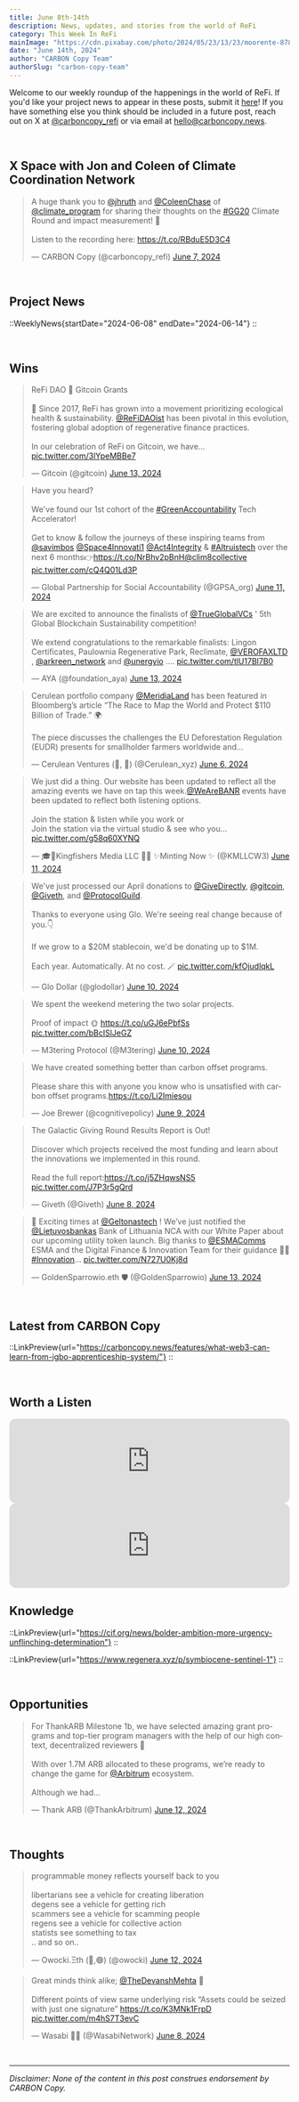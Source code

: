 ```yaml
---
title: June 8th-14th
description: News, updates, and stories from the world of ReFi
category: This Week In ReFi
mainImage: "https://cdn.pixabay.com/photo/2024/05/23/13/23/moorente-8783210_1280.jpg"
date: "June 14th, 2024"
author: "CARBON Copy Team"
authorSlug: "carbon-copy-team"
---
```


Welcome to our weekly roundup of the happenings in the world of ReFi. If you'd like your project news to appear in these posts, submit it [here](https://baserow.io/form/Bvg1VhbZvYjYDyylflMoYvqPA7Gogg1GDeTjzO8ku-o)! If you have something else you think should be included in a future post, reach out on X at [@carboncopy_refi](https://x.com/carboncopy_refi) or via email at hello@carboncopy.news.

<br>

## X Space with Jon and Coleen of Climate Coordination Network

<blockquote class="twitter-tweet"><p lang="en" dir="ltr">A huge thank you to <a href="https://twitter.com/jhruth?ref_src=twsrc%5Etfw">@jhruth</a> and <a href="https://twitter.com/ColeenChase?ref_src=twsrc%5Etfw">@ColeenChase</a> of <a href="https://twitter.com/climate_program?ref_src=twsrc%5Etfw">@climate_program</a> for sharing their thoughts on the <a href="https://twitter.com/hashtag/GG20?src=hash&amp;ref_src=twsrc%5Etfw">#GG20</a> Climate Round and impact measurement! 💚<br><br>Listen to the recording here: <a href="https://t.co/RBduE5D3C4">https://t.co/RBduE5D3C4</a></p>&mdash; CARBON Copy (@carboncopy_refi) <a href="https://twitter.com/carboncopy_refi/status/1798918542282326157?ref_src=twsrc%5Etfw">June 7, 2024</a></blockquote>

<br>

## Project News

::WeeklyNews{startDate="2024-06-08" endDate="2024-06-14"}
::

<br>

## Wins

<blockquote class="twitter-tweet"><p lang="en" dir="ltr">ReFi DAO 🤝 Gitcoin Grants<br><br>🚀 Since 2017, ReFi has grown into a movement prioritizing ecological health &amp; sustainability. <a href="https://twitter.com/ReFiDAOist?ref_src=twsrc%5Etfw">@ReFiDAOist</a> has been pivotal in this evolution, fostering global adoption of regenerative finance practices.<br><br>In our celebration of ReFi on Gitcoin, we have… <a href="https://t.co/3lYpeMBBe7">pic.twitter.com/3lYpeMBBe7</a></p>&mdash; Gitcoin (@gitcoin) <a href="https://twitter.com/gitcoin/status/1801348189427028055?ref_src=twsrc%5Etfw">June 13, 2024</a></blockquote>

<blockquote class="twitter-tweet"><p lang="en" dir="ltr">Have you heard?<br><br>We&#39;ve found our 1st cohort of the <a href="https://twitter.com/hashtag/GreenAccountability?src=hash&amp;ref_src=twsrc%5Etfw">#GreenAccountability</a> Tech Accelerator!<br><br>Get to know &amp; follow the journeys of these inspiring teams from <a href="https://twitter.com/savimbos?ref_src=twsrc%5Etfw">@savimbos</a> <a href="https://twitter.com/Space4Innovati1?ref_src=twsrc%5Etfw">@Space4Innovati1</a> <a href="https://twitter.com/Act4Integrity?ref_src=twsrc%5Etfw">@Act4Integrity</a> &amp; <a href="https://twitter.com/hashtag/Altruistech?src=hash&amp;ref_src=twsrc%5Etfw">#Altruistech</a> over the next 6 months👉<a href="https://t.co/NrBhv2pBnH">https://t.co/NrBhv2pBnH</a><a href="https://twitter.com/clim8collective?ref_src=twsrc%5Etfw">@clim8collective</a> <a href="https://t.co/cQ4Q01Ld3P">pic.twitter.com/cQ4Q01Ld3P</a></p>&mdash; Global Partnership for Social Accountability (@GPSA_org) <a href="https://twitter.com/GPSA_org/status/1800635366786924662?ref_src=twsrc%5Etfw">June 11, 2024</a></blockquote>

<blockquote class="twitter-tweet"><p lang="en" dir="ltr">We are excited to announce the finalists of <a href="https://twitter.com/TrueGlobalVCs?ref_src=twsrc%5Etfw">@TrueGlobalVCs</a> &#39; 5th Global Blockchain Sustainability competition! <br><br>We extend congratulations to the remarkable finalists: Lingon Certificates, Paulownia Regenerative Park, Reclimate, <a href="https://twitter.com/VEROFAXLTD?ref_src=twsrc%5Etfw">@VEROFAXLTD</a> , <a href="https://twitter.com/arkreen_network?ref_src=twsrc%5Etfw">@arkreen_network</a> and <a href="https://twitter.com/unergyio?ref_src=twsrc%5Etfw">@unergyio</a> .… <a href="https://t.co/tlU17Bl7B0">pic.twitter.com/tlU17Bl7B0</a></p>&mdash; AYA (@foundation_aya) <a href="https://twitter.com/foundation_aya/status/1801239455837089840?ref_src=twsrc%5Etfw">June 13, 2024</a></blockquote>

<blockquote class="twitter-tweet"><p lang="en" dir="ltr">Cerulean portfolio company <a href="https://twitter.com/MeridiaLand?ref_src=twsrc%5Etfw">@MeridiaLand</a> has been featured in Bloomberg’s article “The Race to Map the World and Protect $110 Billion of Trade.” 🌍<br><br>The piece discusses the challenges the EU Deforestation Regulation (EUDR) presents for smallholder farmers worldwide and...</p>&mdash; Cerulean Ventures (🌳, 🌊) (@Cerulean_xyz) <a href="https://twitter.com/Cerulean_xyz/status/1798693596885094523?ref_src=twsrc%5Etfw">June 6, 2024</a></blockquote>

<blockquote class="twitter-tweet"><p lang="en" dir="ltr">We just did a thing. Our website has been updated to reflect all the amazing events we have on tap this week.<a href="https://twitter.com/WeAreBANR?ref_src=twsrc%5Etfw">@WeAreBANR</a> events have been updated to reflect both listening options.<br><br>Join the station &amp; listen while you work or<br>Join the station via the virtual studio &amp; see who you… <a href="https://t.co/g58q60XYNQ">pic.twitter.com/g58q60XYNQ</a></p>&mdash; 🎓🐝Kingfishers Media LLC 🌺🌞 ✨Minting Now ✨ (@KMLLCW3) <a href="https://twitter.com/KMLLCW3/status/1800505545524224366?ref_src=twsrc%5Etfw">June 11, 2024</a></blockquote>

<blockquote class="twitter-tweet"><p lang="en" dir="ltr">We&#39;ve just processed our April donations to <a href="https://twitter.com/GiveDirectly?ref_src=twsrc%5Etfw">@GiveDirectly</a>, <a href="https://twitter.com/gitcoin?ref_src=twsrc%5Etfw">@gitcoin</a>, <a href="https://twitter.com/Giveth?ref_src=twsrc%5Etfw">@Giveth</a>, and <a href="https://twitter.com/ProtocolGuild?ref_src=twsrc%5Etfw">@ProtocolGuild</a>.<br><br>Thanks to everyone using Glo. We&#39;re seeing real change because of you.👇<br><br>If we grow to a $20M stablecoin, we&#39;d be donating up to $1M.<br><br>Each year. Automatically. At no cost. 🪄 <a href="https://t.co/kfOjudlqkL">pic.twitter.com/kfOjudlqkL</a></p>&mdash; Glo Dollar (@glodollar) <a href="https://twitter.com/glodollar/status/1800179719046103239?ref_src=twsrc%5Etfw">June 10, 2024</a></blockquote>

<blockquote class="twitter-tweet"><p lang="en" dir="ltr">We spent the weekend metering the two solar projects.<br><br>Proof of impact 🌞 <a href="https://t.co/uGJ6ePbfSs">https://t.co/uGJ6ePbfSs</a> <a href="https://t.co/bBcISlJeGZ">pic.twitter.com/bBcISlJeGZ</a></p>&mdash; M3tering Protocol (@M3tering) <a href="https://twitter.com/M3tering/status/1800164042662928548?ref_src=twsrc%5Etfw">June 10, 2024</a></blockquote>

<blockquote class="twitter-tweet"><p lang="en" dir="ltr">We have created something better than carbon offset programs.<br><br>Please share this with anyone you know who is unsatisfied with carbon offset programs.<a href="https://t.co/Li2Imiesou">https://t.co/Li2Imiesou</a></p>&mdash; Joe Brewer (@cognitivepolicy) <a href="https://twitter.com/cognitivepolicy/status/1799867068755653055?ref_src=twsrc%5Etfw">June 9, 2024</a></blockquote>

<blockquote class="twitter-tweet"><p lang="en" dir="ltr">The Galactic Giving Round Results Report is Out!<br><br>Discover which projects received the most funding and learn about the innovations we implemented in this round.<br><br>Read the full report:<a href="https://t.co/j5ZHqwsNS5">https://t.co/j5ZHqwsNS5</a> <a href="https://t.co/J7P3r5gQrd">pic.twitter.com/J7P3r5gQrd</a></p>&mdash; Giveth (@Giveth) <a href="https://twitter.com/Giveth/status/1799411082492334181?ref_src=twsrc%5Etfw">June 8, 2024</a></blockquote>

<blockquote class="twitter-tweet"><p lang="en" dir="ltr">🚀 Exciting times at <a href="https://twitter.com/Geltonastech?ref_src=twsrc%5Etfw">@Geltonastech</a> ! We’ve just notified the <a href="https://twitter.com/Lietuvosbankas?ref_src=twsrc%5Etfw">@Lietuvosbankas</a> Bank of Lithuania NCA with our White Paper about our upcoming utility token launch. Big thanks to <a href="https://twitter.com/ESMAComms?ref_src=twsrc%5Etfw">@ESMAComms</a> ESMA and the Digital Finance &amp; Innovation Team for their guidance 💙💙<a href="https://twitter.com/hashtag/Innovation?src=hash&amp;ref_src=twsrc%5Etfw">#Innovation</a>… <a href="https://t.co/N727U0Kj8d">pic.twitter.com/N727U0Kj8d</a></p>&mdash; GoldenSparrowio.eth 🛡️ (@GoldenSparrowio) <a href="https://twitter.com/GoldenSparrowio/status/1801176345554075825?ref_src=twsrc%5Etfw">June 13, 2024</a></blockquote>

<br>

## Latest from CARBON Copy

::LinkPreview{url="https://carboncopy.news/features/what-web3-can-learn-from-igbo-apprenticeship-system/"}
::

<br>

## Worth a Listen

<iframe style="border-radius:12px" src="https://open.spotify.com/embed/episode/5V4wQh4UrJWTmx2f8uwBYC?utm_source=generator" width="100%" height="152" frameBorder="0" allowfullscreen="" allow="autoplay; clipboard-write; encrypted-media; fullscreen; picture-in-picture" loading="lazy"></iframe>

<br>

<iframe style="border-radius:12px" src="https://open.spotify.com/embed/episode/5QaXLkzeIZwNoX7pRVw3d8?utm_source=generator" width="100%" height="152" frameBorder="0" allowfullscreen="" allow="autoplay; clipboard-write; encrypted-media; fullscreen; picture-in-picture" loading="lazy"></iframe>

<!-- <br>

## ReFi in the News

::LinkPreview{url="https://www.coindesk.com/opinion/2024/06/13/blockchains-are-revolutionizing-public-goods-funding/"}
:: -->

<br>

## Knowledge

::LinkPreview{url="https://cif.org/news/bolder-ambition-more-urgency-unflinching-determination"}
::

::LinkPreview{url="https://www.regenera.xyz/p/symbiocene-sentinel-1"}
::

<!-- ::LinkPreview{url="https://mirror.xyz/refidao.eth/XJeA2M62jHROWL8LLauqvXUm70OqlhyjAYc4pcUd2cw"}
:: -->

<br>

## Opportunities

<blockquote class="twitter-tweet"><p lang="en" dir="ltr">For ThankARB Milestone 1b, we have selected amazing grant programs and top-tier program managers with the help of our high context, decentralized reviewers 💙<br><br>With over 1.7M ARB allocated to these programs, we’re ready to change the game for <a href="https://twitter.com/arbitrum?ref_src=twsrc%5Etfw">@Arbitrum</a> ecosystem.<br><br>Although we had…</p>&mdash; Thank ARB (@ThankArbitrum) <a href="https://twitter.com/ThankArbitrum/status/1800962387719409865?ref_src=twsrc%5Etfw">June 12, 2024</a></blockquote>

<br>

## Thoughts

<blockquote class="twitter-tweet"><p lang="en" dir="ltr">programmable money reflects yourself back to you<br><br>libertarians see a vehicle for creating liberation<br>degens see a vehicle for getting rich<br>scammers see a vehicle for scamming people<br>regens see a vehicle for collective action<br>statists see something to tax<br>.. and so on..</p>&mdash; Owocki.Ξth (🍄,🟢) (@owocki) <a href="https://twitter.com/owocki/status/1801000272451297437?ref_src=twsrc%5Etfw">June 12, 2024</a></blockquote>

<blockquote class="twitter-tweet"><p lang="en" dir="ltr">Great minds think alike; <a href="https://twitter.com/TheDevanshMehta?ref_src=twsrc%5Etfw">@TheDevanshMehta</a> 🫡<br><br>Different points of view same underlying risk “Assets could be seized with just one signature” <a href="https://t.co/K3MNk1FrpD">https://t.co/K3MNk1FrpD</a> <a href="https://t.co/m4hS7T3evC">pic.twitter.com/m4hS7T3evC</a></p>&mdash; Wasabi 🥥🌴 (@WasabiNetwork) <a href="https://twitter.com/WasabiNetwork/status/1799516997593555212?ref_src=twsrc%5Etfw">June 8, 2024</a></blockquote>
    
<br>

***

*Disclaimer: None of the content in this post construes endorsement by CARBON Copy.*  
